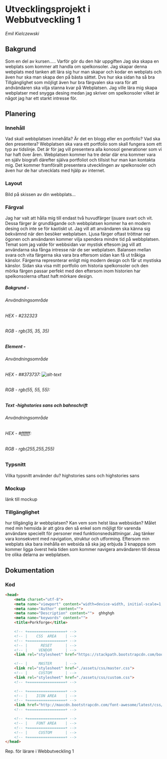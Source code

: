# Utvecklingsprojekt i Webbutveckling 1
*Emil Kielczewski*

## Bakgrund
Som en del av kursen..... Varför gör du den här uppgiften
Jag ska skapa en webplats som kommer att handla om spelkonsoler. Jag skapar denna webplats med tanken att lära sig hur man skapar och kodar en webplats och även hur ska man skapa den på bästa sättet. Dvs hur ska sidan ha så bra Tillgänglighet som möjligt även hur bra färgvalen ska vara för att andvändaren ska vilja stanna kvar på Webplatsen. Jag ville lära mig skapa webplatser med snygga desing medan jag skriver om spelkonsoler vilket är något jag har ett starkt intresse för.
## Planering
### Innehåll
Vad skall webbplatsen innehålla? Är det en blogg eller en portfolio? Vad ska den presentera?
Webplatsen ska vara ett portfolio som skall fungera som ett typ av tidslinje. Det är för jag vill presentera alla konosol generationer som vi har haft över åren. Webplatsen kommer ha tre delar där ena kommer vara en själv biografi därefter själva portfoliot och tillsist hur man kan kontakta mig. Det kommer framförallt presentera utvecklingen av spelkonsoler och även hur de har utvecklats med hjälp av internet.
### Layout
Bild på skissen av din webbplats...
### Färgval
Jag har valt att hålla mig till endast två huvudfärger ljsuare svart och vit. Dessa färger är grundlägande och webbplatsen kommer ha en modern desing och inte se för kaotiskt ut. Jag vill att användaren ska känna sig bekvämnd när den besöker webplatsen. Ljusa färger oftast tröttnar ner ögonen och användaren kommer  vilja spendera mindre tid på webbplatsen. Temat som jag valde för webbsidan var mystisk eftesom jag vill att användarna ska fånga intresse när de ser webplatsen. Balansen mellan svara och vita färgerna ska vara bra eftersom sidan kan få ut tråkiga känslor.  Färgerna represnterar enligt mig modern design och får ut mystiska känslor. Sidan ska visa mitt portfolio om historia spelkonsoler och den mörka färgen passar perfekt med den eftersom inom historien har spelkonsolerna oftast haft mörkare design.
##### Bakgrund -
###### Användningsområde
###### HEX - #232323
###### RGB - rgb(35, 35, 35)

##### Element -
###### Användningsområde
###### HEX - ##373737: ![alt-text](https://via.placeholder.com/20/76c187/76c187?Text=%20 "##373737")
###### RGB - rgb(55, 55, 55):

##### Text -highstories sans och bahnschrift
###### Användningsområde
###### HEX - #ffffff:

###### RGB - rgb(255,255,255)

### Typsnitt
Vilka typsnitt använder du? highstories sans och highstories sans
### Mockup
länk till mockup
### Tillgänglighet
hur tillgänglig är webbplatsen? Kan vem som helst läsa webbsidan?
Målet med min hemsida är att göra den så enkel som möjligt för varenda användare speciellt för personer med funktionsnedsättningar.  Jag tänker vara konsekvent med navigation, struktur och utforming. Eftersom min webplats ska bara inehålla en websida så ska jag erbjuda 3 knapppa som kommer ligga överst hela tiden som kommer navigera användaren till dessa tre olika delarna av webplatsen.
## Dokumentation
### Kod
```html
<head>
	<meta charset="utf-8">
	<meta name="viewport" content="width=device-width, initial-scale=1, shrink-to-fit=no">
	<meta name="Author" content="">
	<meta name="Description" content="">  ghhghgh
	<meta name="keywords" content="">
	<title>Porkforge</title>

	<!-- +=================+ -->
	<!-- |    CSS  AREA    | -->
	<!-- +=================+ -->
	<!-- |      RESET      | -->
	<!-- |     VENDOR      | -->
	<link rel="stylesheet" href="https://stackpath.bootstrapcdn.com/bootstrap/4.1.3/css/bootstrap.min.css" integrity="sha384-MCw98/SFnGE8fJT3GXwEOngsV7Zt27NXFoaoApmYm81iuXoPkFOJwJ8ERdknLPMO" crossorigin="anonymous">

	<!-- |     MASTER      | -->
	<link rel="stylesheet" href="./assets/css/master.css">
	<!-- |     CUSTOM      | -->
	<link rel="stylesheet" href="./assets/css/custom.css">
	<!-- +=================+ -->

	<!-- +=================+ -->
	<!-- |    ICON AREA    | -->
	<!-- +=================+ -->
	<link href="http://maxcdn.bootstrapcdn.com/font-awesome/latest/css/font-awesome.min.css" rel="stylesheet">
	<!-- +=================+ -->

	<!-- +=================+ -->
	<!-- |    FONT AREA    | -->
	<!-- +=================+ -->
	<!-- |     CUSTOM      | -->
	<!-- +=================+ -->
</head>
```
Rep. för lärare i Webbutveckling 1
